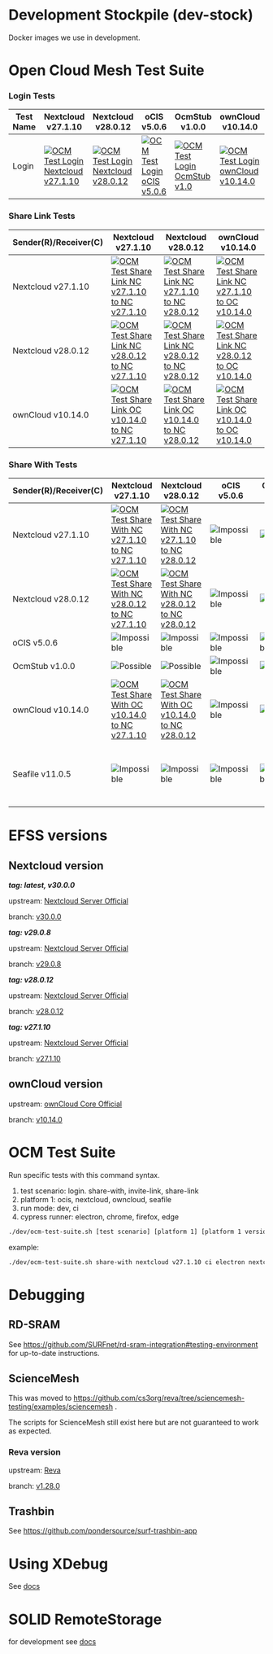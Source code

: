 # Development Stockpile (dev-stock)

Docker images we use in development.

# Open Cloud Mesh Test Suite

### Login Tests
| Test Name | Nextcloud v27.1.10 | Nextcloud v28.0.12 | oCIS v5.0.6 | OcmStub v1.0.0 | ownCloud v10.14.0 | Seafile v11.0.5 |
|-----------|--------------------|--------------------|-------------|----------------|-------------------|-----------------|
| Login     | [![OCM Test Login Nextcloud v27.1.10](https://img.shields.io/github/actions/workflow/status/pondersource/dev-stock/login-nextcloud-v27.yml?branch=matrix-ci-tests&style=flat-square&label=)](https://github.com/pondersource/dev-stock/actions/workflows/login-nextcloud-v27.yml) | [![OCM Test Login Nextcloud v28.0.12](https://img.shields.io/github/actions/workflow/status/pondersource/dev-stock/login-nextcloud-v28.yml?branch=matrix-ci-tests&style=flat-square&label=)](https://github.com/pondersource/dev-stock/actions/workflows/login-nextcloud-v28.yml) | [![OCM Test Login oCIS v5.0.6](https://img.shields.io/github/actions/workflow/status/pondersource/dev-stock/login-ocis-v5.yml?branch=matrix-ci-tests&style=flat-square&label=)](https://github.com/pondersource/dev-stock/actions/workflows/login-ocis-v5.yml) | [![OCM Test Login OcmStub v1.0](https://img.shields.io/github/actions/workflow/status/pondersource/dev-stock/login-ocmstub-v1.yml?branch=matrix-ci-tests&style=flat-square&label=)](https://github.com/pondersource/dev-stock/actions/workflows/login-ocmstub-v1.yml) | [![OCM Test Login ownCloud v10.14.0](https://img.shields.io/github/actions/workflow/status/pondersource/dev-stock/login-owncloud-v10.yml?branch=matrix-ci-tests&style=flat-square&label=)](https://github.com/pondersource/dev-stock/actions/workflows/login-owncloud-v10.yml) | [![OCM Test Login Seafile v11.0.5](https://img.shields.io/github/actions/workflow/status/pondersource/dev-stock/login-seafile-v11.yml?branch=matrix-ci-tests&style=flat-square&label=)](https://github.com/pondersource/dev-stock/actions/workflows/login-seafile-v11.yml)

### Share Link Tests
| Sender(R)/Receiver(C) | Nextcloud v27.1.10 | Nextcloud v28.0.12 | ownCloud v10.14.0 |
|-----------------------|--------------------|--------------------|-------------------|
| Nextcloud v27.1.10    | [![OCM Test Share Link NC v27.1.10 to NC v27.1.10](https://img.shields.io/github/actions/workflow/status/pondersource/dev-stock/share-link-nc-v27-nc-v27.yml?branch=matrix-ci-tests&style=flat-square&label=)](https://github.com/pondersource/dev-stock/actions/workflows/share-link-nc-v27-nc-v27.yml) | [![OCM Test Share Link NC v27.1.10 to NC v28.0.12](https://img.shields.io/github/actions/workflow/status/pondersource/dev-stock/share-link-nc-v27-nc-v28.yml?branch=matrix-ci-tests&style=flat-square&label=)](https://github.com/pondersource/dev-stock/actions/workflows/share-link-nc-v27-nc-v28.yml) | [![OCM Test Share Link NC v27.1.10 to OC v10.14.0](https://img.shields.io/github/actions/workflow/status/pondersource/dev-stock/share-link-nc-v27-oc-v10.yml?branch=matrix-ci-tests&style=flat-square&label=)](https://github.com/pondersource/dev-stock/actions/workflows/share-link-nc-v27-oc-v10.yml) |
| Nextcloud v28.0.12    | [![OCM Test Share Link NC v28.0.12 to NC v27.1.10](https://img.shields.io/github/actions/workflow/status/pondersource/dev-stock/share-link-nc-v28-nc-v27.yml?branch=matrix-ci-tests&style=flat-square&label=)](https://github.com/pondersource/dev-stock/actions/workflows/share-link-nc-v28-nc-v27.yml) | [![OCM Test Share Link NC v28.0.12 to NC v28.0.12](https://img.shields.io/github/actions/workflow/status/pondersource/dev-stock/share-link-nc-v28-nc-v28.yml?branch=matrix-ci-tests&style=flat-square&label=)](https://github.com/pondersource/dev-stock/actions/workflows/share-link-nc-v28-nc-v28.yml) | [![OCM Test Share Link NC v28.0.12 to OC v10.14.0](https://img.shields.io/github/actions/workflow/status/pondersource/dev-stock/share-link-nc-v28-oc-v10.yml?branch=matrix-ci-tests&style=flat-square&label=)](https://github.com/pondersource/dev-stock/actions/workflows/share-link-nc-v28-oc-v10.yml) |
| ownCloud v10.14.0     | [![OCM Test Share Link OC v10.14.0 to NC v27.1.10](https://img.shields.io/github/actions/workflow/status/pondersource/dev-stock/share-link-oc-v10-nc-v27.yml?branch=matrix-ci-tests&style=flat-square&label=)](https://github.com/pondersource/dev-stock/actions/workflows/share-link-oc-v10-nc-v27.yml) | [![OCM Test Share Link OC v10.14.0 to NC v28.0.12](https://img.shields.io/github/actions/workflow/status/pondersource/dev-stock/share-link-oc-v10-nc-v28.yml?branch=matrix-ci-tests&style=flat-square&label=)](https://github.com/pondersource/dev-stock/actions/workflows/share-link-oc-v10-nc-v28.yml) | [![OCM Test Share Link OC v10.14.0 to OC v10.14.0](https://img.shields.io/github/actions/workflow/status/pondersource/dev-stock/share-link-oc-v10-oc-v10.yml?branch=matrix-ci-tests&style=flat-square&label=)](https://github.com/pondersource/dev-stock/actions/workflows/share-link-oc-v10-oc-v10.yml) |

### Share With Tests
| Sender(R)/Receiver(C) | Nextcloud v27.1.10 | Nextcloud v28.0.12 | oCIS v5.0.6 | OcmStub v1.0.0 | ownCloud v10.14.0 | Seafile v11.0.5 |
|-----------------------|--------------------|--------------------|-------------|----------------|-------------------|-----------------|
| Nextcloud v27.1.10    | [![OCM Test Share With NC v27.1.10 to NC v27.1.10](https://img.shields.io/github/actions/workflow/status/pondersource/dev-stock/share-with-nc-v27-nc-v27.yml?branch=matrix-ci-tests&style=flat-square&label=)](https://github.com/pondersource/dev-stock/actions/workflows/share-with-nc-v27-nc-v27.yml) | [![OCM Test Share With NC v27.1.10 to NC v28.0.12](https://img.shields.io/github/actions/workflow/status/pondersource/dev-stock/share-with-nc-v27-nc-v28.yml?branch=matrix-ci-tests&style=flat-square&label=)](https://github.com/pondersource/dev-stock/actions/workflows/share-with-nc-v27-nc-v28.yml) | ![Impossible](https://img.shields.io/badge/Impossible-orange?style=flat-square) | ![Possible](https://img.shields.io/badge/Possible-blue?style=flat-square) | [![OCM Test Share With NC v27.1.10 to OC v10.14.0](https://img.shields.io/github/actions/workflow/status/pondersource/dev-stock/share-with-nc-v27-oc-v10.yml?branch=matrix-ci-tests&style=flat-square&label=)](https://github.com/pondersource/dev-stock/actions/workflows/share-with-nc-v27-oc-v10.yml) | ![Impossible](https://img.shields.io/badge/Impossible-orange?style=flat-square) |
| Nextcloud v28.0.12    | [![OCM Test Share With NC v28.0.12 to NC v27.1.10](https://img.shields.io/github/actions/workflow/status/pondersource/dev-stock/share-with-nc-v28-nc-v27.yml?branch=matrix-ci-tests&style=flat-square&label=)](https://github.com/pondersource/dev-stock/actions/workflows/share-with-nc-v28-nc-v27.yml) | [![OCM Test Share With NC v28.0.12 to NC v28.0.12](https://img.shields.io/github/actions/workflow/status/pondersource/dev-stock/share-with-nc-v28-nc-v28.yml?branch=matrix-ci-tests&style=flat-square&label=)](https://github.com/pondersource/dev-stock/actions/workflows/share-with-nc-v28-nc-v28.yml) | ![Impossible](https://img.shields.io/badge/Impossible-orange?style=flat-square) | ![Possible](https://img.shields.io/badge/Possible-blue?style=flat-square) | [![OCM Test Share With NC v28.0.12 to OC v10.14.0](https://img.shields.io/github/actions/workflow/status/pondersource/dev-stock/share-with-nc-v28-oc-v10.yml?branch=matrix-ci-tests&style=flat-square&label=)](https://github.com/pondersource/dev-stock/actions/workflows/share-with-nc-v28-0c-v10.yml) | ![Impossible](https://img.shields.io/badge/Impossible-orange?style=flat-square) |
| oCIS v5.0.6           | ![Impossible](https://img.shields.io/badge/Impossible-orange?style=flat-square) | ![Impossible](https://img.shields.io/badge/Impossible-orange?style=flat-square) | ![Impossible](https://img.shields.io/badge/Impossible-orange?style=flat-square) | ![Impossible](https://img.shields.io/badge/Impossible-orange?style=flat-square) | ![Impossible](https://img.shields.io/badge/Impossible-orange?style=flat-square) | ![Impossible](https://img.shields.io/badge/Impossible-orange?style=flat-square) |
| OcmStub v1.0.0        | ![Possible](https://img.shields.io/badge/Possible-blue?style=flat-square) | ![Possible](https://img.shields.io/badge/Possible-blue?style=flat-square) | ![Impossible](https://img.shields.io/badge/Impossible-orange?style=flat-square) | ![Possible](https://img.shields.io/badge/Possible-blue?style=flat-square) | ![Possible](https://img.shields.io/badge/Possible-blue?style=flat-square) | ![Impossible](https://img.shields.io/badge/Impossible-orange?style=flat-square) |
| ownCloud v10.14.0     | [![OCM Test Share With OC v10.14.0 to NC v27.1.10](https://img.shields.io/github/actions/workflow/status/pondersource/dev-stock/share-with-oc-v10-nc-v27.yml?branch=matrix-ci-tests&style=flat-square&label=)](https://github.com/pondersource/dev-stock/actions/workflows/share-with-oc-v10-nc-v27.yml) | [![OCM Test Share With OC v10.14.0 to NC v28.0.12](https://img.shields.io/github/actions/workflow/status/pondersource/dev-stock/share-with-oc-v10-nc-v28.yml?branch=matrix-ci-tests&style=flat-square&label=)](https://github.com/pondersource/dev-stock/actions/workflows/share-with-oc-v10-nc-v28.yml) | ![Impossible](https://img.shields.io/badge/Impossible-orange?style=flat-square)  | ![Possible](https://img.shields.io/badge/Possible-blue?style=flat-square) | [![OCM Test Share With OC v10.14.0 to OC v10.14.0](https://img.shields.io/github/actions/workflow/status/pondersource/dev-stock/share-with-oc-v10-oc-v10.yml?branch=matrix-ci-tests&style=flat-square&label=)](https://github.com/pondersource/dev-stock/actions/workflows/share-with-oc-v10-oc-v10.yml) | ![Impossible](https://img.shields.io/badge/Impossible-orange?style=flat-square) |
| Seafile v11.0.5       | ![Impossible](https://img.shields.io/badge/Impossible-orange?style=flat-square) | ![Impossible](https://img.shields.io/badge/Impossible-orange?style=flat-square) | ![Impossible](https://img.shields.io/badge/Impossible-orange?style=flat-square) | ![Impossible](https://img.shields.io/badge/Impossible-orange?style=flat-square) | ![Impossible](https://img.shields.io/badge/Impossible-orange?style=flat-square) | [![OCM Test Share With SF v11.0.5 to SF v11.0.5](https://img.shields.io/github/actions/workflow/status/pondersource/dev-stock/share-with-sf-v11-sf-v11.yml?branch=matrix-ci-tests&style=flat-square&label=)](https://github.com/pondersource/dev-stock/actions/workflows/share-with-sf-v11-sf-v11.yml) |

# EFSS versions
## Nextcloud version

***tag: latest, v30.0.0***

upstream: [Nextcloud Server Official](https://github.com/nextcloud/server)

branch: [v30.0.0](https://github.com/nextcloud/server/releases/tag/v30.0.0)

***tag: v29.0.8***

upstream: [Nextcloud Server Official](https://github.com/nextcloud/server)

branch: [v29.0.8](https://github.com/nextcloud/server/releases/tag/v29.0.8)

***tag: v28.0.12***

upstream: [Nextcloud Server Official](https://github.com/nextcloud/server)

branch: [v28.0.12](https://github.com/nextcloud/server/releases/tag/v28.0.12)

***tag: v27.1.10***

upstream: [Nextcloud Server Official](https://github.com/nextcloud/server)

branch: [v27.1.10](https://github.com/nextcloud/server/releases/tag/v27.1.10)

## ownCloud version

upstream: [ownCloud Core Official](https://github.com/owncloud/core)

branch: [v10.14.0](https://github.com/owncloud/core/releases/tag/v10.14.0)

# OCM Test Suite
Run specific tests with this command syntax.
1. test scenario: login. share-with, invite-link, share-link
2. platform 1: ocis, nextcloud, owncloud, seafile
3. run mode: dev, ci
4. cypress runner: electron, chrome, firefox, edge

```bash
./dev/ocm-test-suite.sh [test scenario] [platform 1] [platform 1 version] [run mode] [cypress runner] [platform 2] [platform 2 version]
```

example:
```bash
./dev/ocm-test-suite.sh share-with nextcloud v27.1.10 ci electron nextcloud v27.1.10
```

# Debugging
## RD-SRAM

See https://github.com/SURFnet/rd-sram-integration#testing-environment for up-to-date instructions.

## ScienceMesh

This was moved to https://github.com/cs3org/reva/tree/sciencemesh-testing/examples/sciencemesh .

The scripts for ScienceMesh still exist here but are not guaranteed to work as expected.

### Reva version

upstream: [Reva](https://github.com/cs3org/reva)

branch: [v1.28.0](https://github.com/owncloud/core/releases/tag/v1.28.0)

## Trashbin

See https://github.com/pondersource/surf-trashbin-app

# Using XDebug

See [docs](./docs/xdebug.md)

# SOLID RemoteStorage
for development see [docs](./docs/solid-remotestorage.md)
